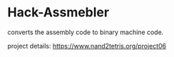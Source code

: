 # Hack-Assmebler
converts the assembly code to binary machine code.

project details:
https://www.nand2tetris.org/project06
